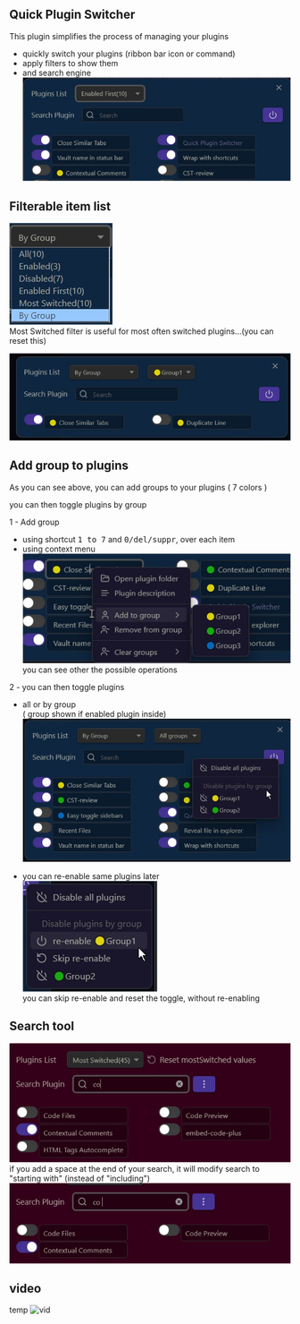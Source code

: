 ## Quick Plugin Switcher

This plugin simplifies the process of managing your plugins    

- quickly switch your plugins (ribbon bar icon or command)  
- apply filters to show them  
- and search engine
![ribbon access](ribbon_access.jpg)

## Filterable item list    

![filters](filters.jpg)  
Most Switched filter is useful for most often switched plugins...(you can reset this)  

![filters](show_by_group.jpg)

## Add group to plugins

As you can see above, you can add groups to your plugins ( 7 colors )

you can then toggle plugins by group  

1 - Add group
  - using shortcut <kbd>1 to 7</kbd> and <kbd>0/del/suppr</kbd>, over each item
  - using context menu
![filters](item_context_menu.jpg)  
you can see other the possible operations  

2 - you can then toggle plugins  
  
- all or by group   
( group shown if enabled plugin inside)  
![filters](toggle-plugins-by-group.jpg)

- you can re-enable same plugins later
![filters](re-enable.jpg)  
you can skip re-enable and reset the toggle, without re-enabling

## Search tool

![search](search.jpg)
if you add a space at the end of your search, it will modify search to "starting with" (instead of "including")
![search_space](search_space.jpg)

## video

temp
![vid](demo.gif)  
